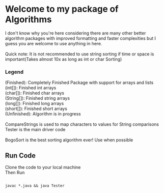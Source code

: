 <h1> Welcome to my package of Algorithms</h1>
<body> I don't know why you're here considering there are many other better algorithm packages with improved formatting and faster complexities but I guess you are welcome to use anything in here. 
<br></br>
Quick note: It is not recommended to use string sorting if time or space is important(Takes almost 10x as long as int or char Sorting)</body>

<h3>Legend</h3>
(Finished): Completely Finished Package with support for arrays and lists
<br />
(int[]): Finished int arrays
<br />
(char[]): Finished char arrays
<br />
(String[]): Finished string arrays
<br />
(long[]): Finished long arrays
<br />
(short[]): Finished short arrays
<br />
(Unfinished): Algorithm is in progress
<br></br>
CompareStrings is used to map characters to values for String comparisons
<br />
Tester is the main driver code
<br></br>
BogoSort is the best sorting algorithm ever! Use when possible

<h2>Run Code</h2>
Clone the code to your local machine<br />
Then Run

<pre><code>
javac *.java && java Tester
</code></pre>

